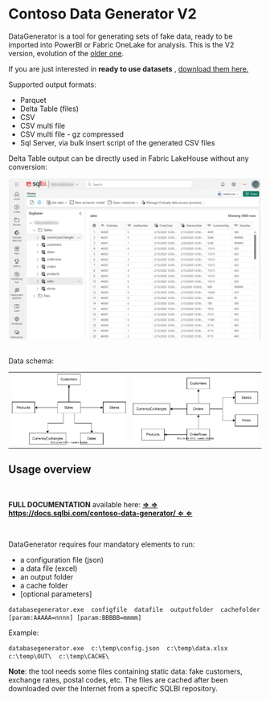 # Contoso Data Generator V2


DataGenerator is a tool for generating sets of fake data, ready to be imported into PowerBI or Fabric OneLake for analysis. This is the V2 version, evolution of the [older one](https://github.com/sql-bi/Contoso-Data-Generator).

If you are just interested in **ready to use datasets** , [download them here.](https://github.com/sql-bi/Contoso-Data-Generator-V2-Data)

Supported output formats:
 - Parquet
 - Delta Table (files)
 - CSV
 - CSV multi file
 - CSV multi file - gz compressed
 - Sql Server, via bulk insert script of the generated CSV files


Delta Table output can be directly used in Fabric LakeHouse without any conversion:

<img src="docs/imgs/fabric_01.png" width="700px"/><br/><br/>

Data schema:

|  |  |
| -- | -- |
| ![Schema Sales](docs/imgs/schema_sales.svg) | ![Schema Sales](docs/imgs/schema_orders.svg)  |


## Usage overview

<br/> 

**FULL DOCUMENTATION** available here: **[&#x21D2; &#x21D2; https://docs.sqlbi.com/contoso-data-generator/ &#x21D0; &#x21D0;](https://docs.sqlbi.com/contoso-data-generator/)**

<br/> 

DataGenerator requires four mandatory elements to run:
 - a configuration file (json)
 - a data file (excel)
 - an output folder
 - a cache folder
 - [optional parameters]

```
databasegenerator.exe  configfile  datafile  outputfolder  cachefolder   [param:AAAAA=nnnn] [param:BBBBB=mmmm]
```
Example:

```
databasegenerator.exe  c:\temp\config.json  c:\temp\data.xlsx  c:\temp\OUT\  c:\temp\CACHE\
```

**Note**: the tool needs some files containing static data: fake customers, exchange rates, postal codes, etc. The files are cached after been downloaded over the Internet from a specific SQLBI repository.
 
 <br/>
 <br/>
 <br/>